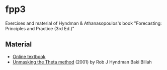 # fpp3
Exercises and material of Hyndman &amp; Athanasopoulos's book "Forecasting: Principles and Practice (3rd Ed.)"

## Material
- [Online textbook](https://otexts.com/fpp3/)
- [Unmasking the Theta method](https://robjhyndman.com/papers/Theta.pdf) (2001) by Rob J Hyndman Baki Billah

